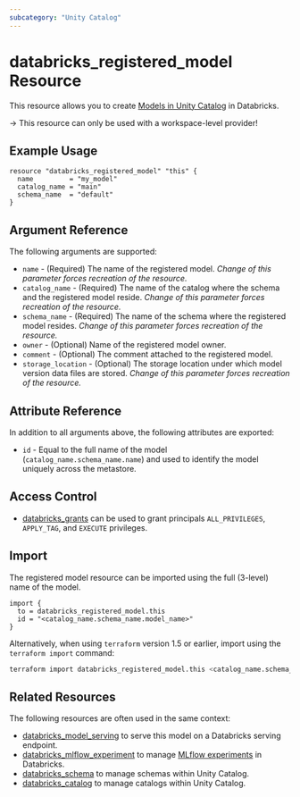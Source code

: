 ```yaml
---
subcategory: "Unity Catalog"
---
```

# databricks_registered_model Resource

This resource allows you to create [Models in Unity Catalog](https://docs.databricks.com/en/mlflow/models-in-uc.html) in Databricks.

-> This resource can only be used with a workspace-level provider!

## Example Usage

```hcl
resource "databricks_registered_model" "this" {
  name         = "my_model"
  catalog_name = "main"
  schema_name  = "default"
}
```

## Argument Reference

The following arguments are supported:

* `name` - (Required) The name of the registered model.  *Change of this parameter forces recreation of the resource.*
* `catalog_name` - (Required) The name of the catalog where the schema and the registered model reside. *Change of this parameter forces recreation of the resource.*
* `schema_name` - (Required) The name of the schema where the registered model resides. *Change of this parameter forces recreation of the resource.*
* `owner` - (Optional) Name of the registered model owner.
* `comment` - (Optional) The comment attached to the registered model.
* `storage_location` - (Optional) The storage location under which model version data files are stored. *Change of this parameter forces recreation of the resource.*

## Attribute Reference

In addition to all arguments above, the following attributes are exported:

* `id` - Equal to the full name of the model (`catalog_name.schema_name.name`) and used to identify the model uniquely across the metastore.

## Access Control

* [databricks_grants](grants.md#registered-model-grants) can be used to grant principals `ALL_PRIVILEGES`, `APPLY_TAG`, and `EXECUTE` privileges.

## Import

The registered model resource can be imported using the full (3-level) name of the model.

```hcl
import {
  to = databricks_registered_model.this
  id = "<catalog_name.schema_name.model_name>"
}
```

Alternatively, when using `terraform` version 1.5 or earlier, import using the `terraform import` command:

```bash
terraform import databricks_registered_model.this <catalog_name.schema_name.model_name>
```

## Related Resources

The following resources are often used in the same context:

* [databricks_model_serving](model_serving.md) to serve this model on a Databricks serving endpoint.
* [databricks_mlflow_experiment](mlflow_experiment.md) to manage [MLflow experiments](https://docs.databricks.com/data/data-sources/mlflow-experiment.html) in Databricks.
* [databricks_schema](schema.md) to manage schemas within Unity Catalog.
* [databricks_catalog](catalog.md) to manage catalogs within Unity Catalog.
